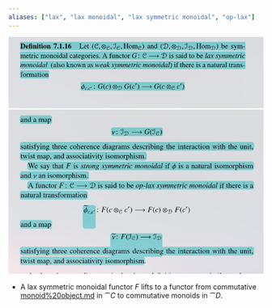 ```yaml
---
aliases: ["lax", "lax monoidal", "lax symmetric monoidal", "op-lax"]
---
```


![](_attachments/Pasted%20image%2020210514204948.png)
![](_attachments/Pasted%20image%2020210514205038.png)

 
 - A lax symmetric monoidal functor $F$ lifts to a functor from commutative [monoid%20object.md](monoid%20object.md) in $\cat C$ to commutative monoids in $\cat D$. 
